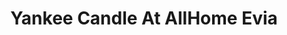 ---
title: "Yankee Candle At AllHome Evia"
url: /las-pinas/yankee-candle-at-allhome-evia/
shop: Warenhaus
---
